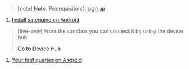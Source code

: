 > [note]   **Note:** Prerequisite(s): [sign up](/docs/usermd/getting-started/sign-up.md) 

1. [Install sa.engine on Android](/docs/usermd/getting-started/android/install.md)

> [live-only]
> From the sandbox you can connect it by using the device hub
> <div class="CTACont">
> <a class="CTABtn" role="button" href="#/device_hub/getStarted/Android">
> <span>Go to Device Hub</span>
> </a>
> </div>


1.  [Your first queries on Android](/docs/usermd/getting-started/android/firstq.md)